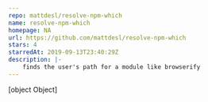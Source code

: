 ```yaml
---
repo: mattdesl/resolve-npm-which
name: resolve-npm-which
homepage: NA
url: https://github.com/mattdesl/resolve-npm-which
stars: 4
starredAt: 2019-09-13T23:40:29Z
description: |-
    finds the user's path for a module like browserify
---
```


[object Object]
